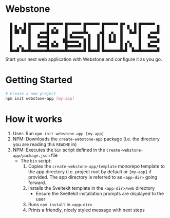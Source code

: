# Webstone

```
  ▄     ▄ ▄▄▄▄▄▄▄ ▄▄▄▄▄▄▄ ▄▄▄▄▄▄▄ ▄▄▄▄▄▄▄ ▄▄▄▄▄▄▄ ▄▄    ▄ ▄▄▄▄▄▄▄
  █ █ ▄ █ █       █  ▄    █       █       █       █  █  █ █       █
  █ ██ ██ █    ▄▄▄█ █▄█   █  ▄▄▄▄▄█▄     ▄█   ▄   █   █▄█ █    ▄▄▄█
  █       █   █▄▄▄█       █ █▄▄▄▄▄  █   █ █  █ █  █       █   █▄▄▄
  █       █    ▄▄▄█  ▄   ██▄▄▄▄▄  █ █   █ █  █▄█  █  ▄    █    ▄▄▄█
  █   ▄   █   █▄▄▄█ █▄█   █▄▄▄▄▄█ █ █   █ █       █ █ █   █   █▄▄▄
  █▄▄█ █▄▄█▄▄▄▄▄▄▄█▄▄▄▄▄▄▄█▄▄▄▄▄▄▄█ █▄▄▄█ █▄▄▄▄▄▄▄█▄█  █▄▄█▄▄▄▄▄▄▄█

```

Start your next web application with Webstone and configure it as you go.

# Getting Started

```sh
# Create a new project
npm init webstone-app [my-app]
```

# How it works

1. User: Run `npm init webstone-app [my-app]`
1. NPM: Downloads the `create-webstone-app` package (i.e. the directory you are reading this `README` in)
1. NPM: Executes the `bin` script defined in the `create-webstone-app/package.json` file
   - The `bin` script:
     1. Copies the `create-webstone-app/template` monorepo template to the app directory (i.e. project root by default or `[my-app]` if provided. The app directory is referred to as `<app-dir>` going forward.
     1. Installs the Sveltekit template in the `<app-dir>/web` directory
        - Ensure the Sveltekit installation prompts are displayed to the user
     1. Runs `npm install` in `<app-dir>`
     1. Prints a friendly, nicely styled message with next steps
